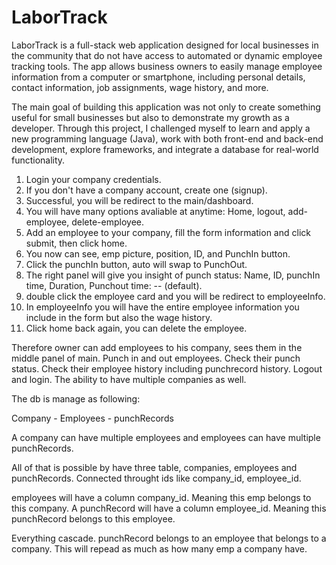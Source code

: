 # LaborTrack

LaborTrack is a full-stack web application designed for local businesses in the community that do not have access to automated or dynamic employee tracking tools. The app allows business owners to easily manage employee information from a computer or smartphone, including personal details, contact information, job assignments, wage history, and more.

The main goal of building this application was not only to create something useful for small businesses but also to demonstrate my growth as a developer. Through this project, I challenged myself to learn and apply a new programming language (Java), work with both front-end and back-end development, explore frameworks, and integrate a database for real-world functionality.

1. Login your company credentials.
2. If you don't have a company account, create one (signup).
3. Successful, you will be redirect to the main/dashboard.
4. You will have many options avaliable at anytime: Home, logout, add-employee, delete-employee.
5. Add an employee to your company, fill the form information and click submit, then click home.
6. You now can see, emp picture, position, ID, and PunchIn button.
7. Click the punchIn button, auto will swap to PunchOut.
8. The right panel will give you insight of punch status: Name, ID, punchIn time, Duration, Punchout time: -- (default).
9. double click the employee card and you will be redirect to employeeInfo.
10. In employeeInfo you will have the entire employee information you include in the form but also the wage history.
11. Click home back again, you can delete the employee.

Therefore owner can add employees to his company, sees them in the middle panel of main. Punch in and out employees.
Check their punch status. Check their employee history including punchrecord history. Logout and login. The ability to have 
multiple companies as well.

The db is manage as following:

Company - Employees - punchRecords

A company can have multiple employees and employees can have multiple punchRecords.

All of that is possible by have three table, companies, employees and punchRecords.
Connected throught ids like company_id, employee_id.

employees will have a column company_id. Meaning this emp belongs to this company.
A punchRecord will have a column employee_id. Meaning this punchRecord belongs to this employee.

Everything cascade. punchRecord belongs to an employee that belongs to a company.
This will repead as much as how many emp a company have.
